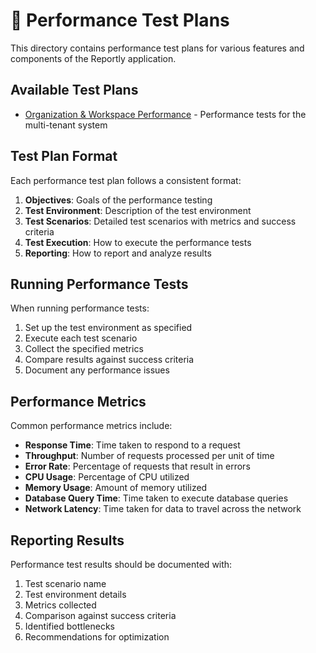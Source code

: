 # 🧪 Performance Test Plans

This directory contains performance test plans for various features and components of the Reportly application.

## Available Test Plans

- [Organization & Workspace Performance](organization-workspace-performance.md) - Performance tests for the multi-tenant system

## Test Plan Format

Each performance test plan follows a consistent format:

1. **Objectives**: Goals of the performance testing
2. **Test Environment**: Description of the test environment
3. **Test Scenarios**: Detailed test scenarios with metrics and success criteria
4. **Test Execution**: How to execute the performance tests
5. **Reporting**: How to report and analyze results

## Running Performance Tests

When running performance tests:

1. Set up the test environment as specified
2. Execute each test scenario
3. Collect the specified metrics
4. Compare results against success criteria
5. Document any performance issues

## Performance Metrics

Common performance metrics include:

- **Response Time**: Time taken to respond to a request
- **Throughput**: Number of requests processed per unit of time
- **Error Rate**: Percentage of requests that result in errors
- **CPU Usage**: Percentage of CPU utilized
- **Memory Usage**: Amount of memory utilized
- **Database Query Time**: Time taken to execute database queries
- **Network Latency**: Time taken for data to travel across the network

## Reporting Results

Performance test results should be documented with:

1. Test scenario name
2. Test environment details
3. Metrics collected
4. Comparison against success criteria
5. Identified bottlenecks
6. Recommendations for optimization
